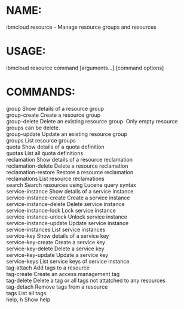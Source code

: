 # NAME:
  ibmcloud resource - Manage resource groups and resources

# USAGE:
  ibmcloud resource command [arguments...] [command options]

# COMMANDS:
  group                     Show details of a resource group<br>
  group-create              Create a resource group<br>
  group-delete              Delete an existing resource group. Only empty resource groups can be delete.<br>
  group-update              Update an existing resource group<br>
  groups                    List resource groups<br>
  quota                     Show details of a quota definition<br>
  quotas                    List all quota definitions<br>
  reclamation               Show details of a resource reclamation<br>
  reclamation-delete        Delete a resource reclamation<br>
  reclamation-restore       Restore a resource reclamation<br>
  reclamations              List resource reclamations<br>
  search                    Search resources using Lucene query syntax<br>
  service-instance          Show details of a service instance<br>
  service-instance-create   Create a service instance<br>
  service-instance-delete   Delete service instance<br>
  service-instance-lock     Lock service instance<br>
  service-instance-unlock   Unlock service instance<br>
  service-instance-update   Update service instance<br>
  service-instances         List service instances<br>
  service-key               Show details of a service key<br>
  service-key-create        Create a service key<br>
  service-key-delete        Delete a service key<br>
  service-key-update        Update a service key<br>
  service-keys              List service keys of service instance<br>
  tag-attach                Add tags to a resource<br>
  tag-create                Create an access management tag<br>
  tag-delete                Delete a tag or all tags not attatched to any resources<br>
  tag-detach                Remove tags from a resource<br>
  tags                      List all tags<br>
  help, h                   Show help<br>